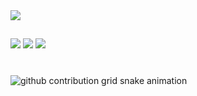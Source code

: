 <picture>
  <source
    srcset="https://github-readme-stats.vercel.app/api?username=SuccessIsTheBestRevenge&show_icons=true&theme=algolia"
    media="(prefers-color-scheme: dark)"
  />
  <source
    srcset="https://github-readme-stats.vercel.app/api?username=SuccessIsTheBestRevenge&show_icons=true"
    media="(prefers-color-scheme: light), (prefers-color-scheme: no-preference)"
  />
  <img src="https://github-readme-stats.vercel.app/api?username=SuccessIsTheBestRevenge&show_icons=true" />
</picture>

  ##
 
<div> 
  
 
 <a href="discord.com/users/335425542826360833" target="_blank"><img src="https://img.shields.io/badge/Discord-7289DA?style=for-the-badge&logo=discord&logoColor=white" target="_blank"></a> 
  <a href = "mailto:crespofernandolima@gmail.com"><img src="https://img.shields.io/badge/-Gmail-%23333?style=for-the-badge&logo=gmail&logoColor=white" target="_blank"></a>
  <a href="www.linkedin.com/in/fernando-crespo-0154031a6" target="_blank"><img src="https://img.shields.io/badge/-LinkedIn-%230077B5?style=for-the-badge&logo=linkedin&logoColor=white" target="_blank"></a> 
  
</div>

#

<picture align="center">
  <source media="(prefers-color-scheme: dark)" srcset="https://raw.githubusercontent.com/mari4souza/SuccessIsTheBestRevenge/output/github-contribution-grid-snake-dark.svg">
  <source media="(prefers-color-scheme: light)" srcset="https://raw.githubusercontent.com/SuccessIsTheBestRevenge/SuccessIsTheBestRevenge/output/github-contribution-grid-snake-dark.svg">
  <img align="center" alt="github contribution grid snake animation" src="https://raw.githubusercontent.com/SuccessIsTheBestRevenge/mari4souza/output/github-contribution-grid-snake.svg">
</picture>
